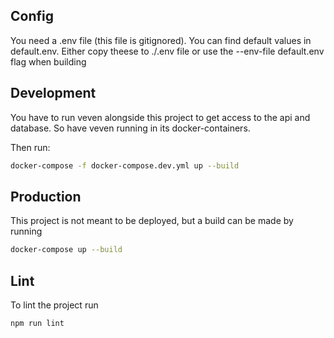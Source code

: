 ## Config
You need a .env file (this file is gitignored). You can find default values in default.env.
Either copy theese to ./.env file or use the --env-file default.env flag when building

## Development
You have to run veven alongside this project to get access to the api and database. So have veven running in its docker-containers.

Then run:
```bash
docker-compose -f docker-compose.dev.yml up --build
```

## Production
This project is not meant to be deployed, but a build can be made by running
```bash
docker-compose up --build
```

## Lint
To lint the project run
```bash
npm run lint
```
